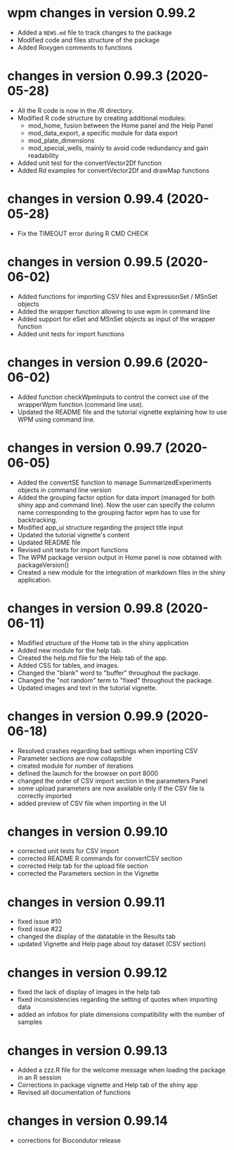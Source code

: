 # wpm changes in version 0.99.2

* Added a `NEWS.md` file to track changes to the package
* Modified code and files structure of the package
* Added Roxygen comments to functions

# changes in version 0.99.3 (2020-05-28)

* All the R code is now in the /R directory.
* Modified R code structure by creating additional modules:
    * mod_home, fusion between the Home panel and the Help Panel
    * mod_data_export, a specific module for data export
    * mod_plate_dimensions
    * mod_special_wells, mainly to avoid code redundancy and gain readability
* Added unit test for the convertVector2Df function
* Added Rd examples for convertVector2Df and drawMap functions


# changes in version 0.99.4 (2020-05-28)
* Fix the TIMEOUT error during R CMD CHECK

# changes in version 0.99.5 (2020-06-02)
* Added functions for importing CSV files and ExpressionSet / MSnSet objects
* Added the wrapper function allowing to use wpm in command line
* Added support for eSet and MSnSet objects as input of the wrapper function
* Added unit tests for import functions


# changes in version 0.99.6 (2020-06-02)
* Added function checkWpmInputs to control the correct use of the wrapperWpm
function (command line use).
* Updated the README file and the tutorial vignette explaining how to use WPM
using command line.

# changes in version 0.99.7 (2020-06-05)
* Added the convertSE function to manage SummarizedExperiments objects in
command line version
* Added the grouping factor option for data import (managed for both shiny app
and command line). Now the user can specify the column name corresponding to the
grouping factor wpm has to use for backtracking.
* Modified app_ui structure regarding the project title input
* Updated the tutorial vignette's content
* Updated README file
* Revised unit tests for import functions
* The WPM package version output in Home panel is now obtained with
packageVersion()
* Created a new module for the integration of markdown files in the shiny
application.

# changes in version 0.99.8 (2020-06-11)
* Modified structure of the Home tab in the shiny application
* Added new module for the help tab.
* Created the help.md file for the Help tab of the app.
* Added CSS for tables, and images.
* Changed the "blank" word to "buffer" throughout the package.
* Changed the "not random" term to "fixed" throughout the package.
* Updated images and text in the tutorial vignette.

# changes in version 0.99.9 (2020-06-18)
* Resolved crashes regarding bad settings when importing CSV
* Parameter sections are now collapsible
* created module for number of iterations
* defined the launch for the browser on port 8000
* changed the order of CSV import section in the parameters Panel
* some upload parameters are now available only if the CSV file is correctly 
imported
* added preview of CSV file when importing in the UI

# changes in version 0.99.10
* corrected unit tests for CSV import
* corrected README R commands for convertCSV section
* corrected Help tab for the upload file section
* corrected the Parameters section in the Vignette

# changes in version 0.99.11
* fixed issue #10
* fixed issue #22
* changed the display of the datatable in the Results tab
* updated Vignette and Help page about toy dataset (CSV section)

# changes in version 0.99.12
* fixed the lack of display of images in the help tab
* fixed inconsistencies regarding the setting of quotes when importing data
* added an infobox for plate dimensions compatibility with the number of samples

# changes in version 0.99.13
* Added a zzz.R file for the welcome message when loading the package in an R 
session
* Corrections in package vignette and Help tab of the shiny app
* Revised all documentation of functions

# changes in version 0.99.14
* corrections for Biocondutor release
